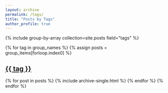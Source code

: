 ```yaml
---
layout: archive
permalink: /tags/
title: "Posts by Tags"
author_profile: true
---
```


{% include group-by-array collection=site.posts field="tags" %}

{% for tag in group_names %}
  {% assign posts = group_items[forloop.index0] %}
  <h2 id="{{ tag | slugify }}" class="archive__subtitle">
    <a href="{{ tag | slugify | prepend: path_type | prepend: site.tag_archive.path | absolute_url }}">
    {{ tag }}
    </a>
  </h2>
  {% for post in posts %}
    {% include archive-single.html %}
  {% endfor %}
{% endfor %}